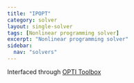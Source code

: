 ```yaml
---
title: "IPOPT"
category: solver
layout: single-solver
tags: [Nonlinear programming solver]
excerpt: "Nonlinear programming solver"
sidebar:
  nav: "solvers"
---
```


Interfaced through [OPTI Toolbox](https://github.com/jonathancurrie/OPTI)
